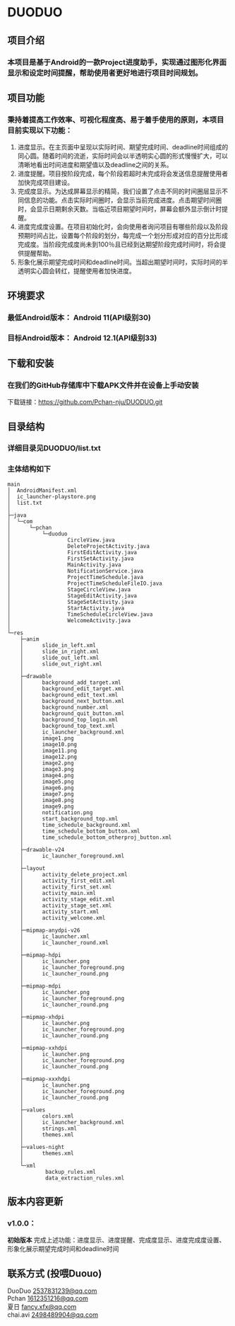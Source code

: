 # DUODUO

## 项目介绍

### 本项目是基于Android的一款Project进度助手，实现通过图形化界面显示和设定时间提醒，帮助使用者更好地进行项目时间规划。

## 项目功能

### 秉持着提高工作效率、可视化程度高、易于着手使用的原则，本项目目前实现以下功能：

1. 进度显示。在主页面中呈现以实际时间、期望完成时间、deadline时间组成的同心圆。随着时间的流逝，实际时间会以半透明实心圆的形式慢慢扩大，可以清晰地看出时间进度和期望值以及deadline之间的关系。
2. 进度提醒。项目按阶段完成，每个阶段若超时未完成将会发送信息提醒使用者加快完成项目建设。
3. 完成度显示。为达成屏幕显示的精简，我们设置了点击不同的时间圈层显示不同信息的功能。点击实际时间圈时，会显示当前完成进度。点击期望时间圈时，会显示日期剩余天数。当临近项目期望时间时，屏幕会额外显示倒计时提醒。
4. 进度完成度设置。在项目初始化时，会向使用者询问项目有哪些阶段以及阶段预期时间占比，设置每个阶段的划分，每完成一个划分形成对应的百分比形成完成度。当阶段完成度尚未到100％且已经到达期望阶段完成时间时，将会提供提醒帮助。
5. 形象化展示期望完成时间和deadline时间。当超出期望时间时，实际时间的半透明实心圆会转红，提醒使用者加快进度。

## 环境要求
### 最低Android版本： Android 11(API级别30)
### 目标Android版本： Android 12.1(API级别33)

## 下载和安装
### 在我们的GitHub存储库中下载APK文件并在设备上手动安装
下载链接：https://github.com/Pchan-nju/DUODUO.git

## 目录结构

### 详细目录见DUODUO/list.txt

### 主体结构如下
```
main
│  AndroidManifest.xml
│  ic_launcher-playstore.png
│  list.txt
│  
├─java
│  └─com
│      └─pchan
│          └─duoduo
│                  CircleView.java
│                  DeleteProjectActivity.java
│                  FirstEditActivity.java
│                  FirstSetActivity.java
│                  MainActivity.java
│                  NotificationService.java
│                  ProjectTimeSchedule.java
│                  ProjectTimeScheduleFileIO.java
│                  StageCircleView.java
│                  StageEditActivity.java
│                  StageSetActivity.java
│                  StartActivity.java
│                  TimeScheduleCircleView.java
│                  WelcomeActivity.java
│                  
└─res
    ├─anim
    │      slide_in_left.xml
    │      slide_in_right.xml
    │      slide_out_left.xml
    │      slide_out_right.xml
    │      
    ├─drawable
    │      background_add_target.xml
    │      background_edit_target.xml
    │      background_edit_text.xml
    │      background_next_button.xml
    │      background_number.xml
    │      background_quit_button.xml
    │      background_top_login.xml
    │      background_top_text.xml
    │      ic_launcher_background.xml
    │      image1.png
    │      image10.png
    │      image11.png
    │      image12.png
    │      image2.png
    │      image3.png
    │      image4.png
    │      image5.png
    │      image6.png
    │      image7.png
    │      image8.png
    │      image9.png
    │      notification.png
    │      start_background_top.xml
    │      time_schedule_background.xml
    │      time_schedule_bottom_button.xml
    │      time_schedule_bottom_otherproj_button.xml
    │      
    ├─drawable-v24
    │      ic_launcher_foreground.xml
    │      
    ├─layout
    │      activity_delete_project.xml
    │      activity_first_edit.xml
    │      activity_first_set.xml
    │      activity_main.xml
    │      activity_stage_edit.xml
    │      activity_stage_set.xml
    │      activity_start.xml
    │      activity_welcome.xml
    │      
    ├─mipmap-anydpi-v26
    │      ic_launcher.xml
    │      ic_launcher_round.xml
    │      
    ├─mipmap-hdpi
    │      ic_launcher.png
    │      ic_launcher_foreground.png
    │      ic_launcher_round.png
    │      
    ├─mipmap-mdpi
    │      ic_launcher.png
    │      ic_launcher_foreground.png
    │      ic_launcher_round.png
    │      
    ├─mipmap-xhdpi
    │      ic_launcher.png
    │      ic_launcher_foreground.png
    │      ic_launcher_round.png
    │      
    ├─mipmap-xxhdpi
    │      ic_launcher.png
    │      ic_launcher_foreground.png
    │      ic_launcher_round.png
    │      
    ├─mipmap-xxxhdpi
    │      ic_launcher.png
    │      ic_launcher_foreground.png
    │      ic_launcher_round.png
    │      
    ├─values
    │      colors.xml
    │      ic_launcher_background.xml
    │      strings.xml
    │      themes.xml
    │      
    ├─values-night
    │      themes.xml
    │      
    └─xml
            backup_rules.xml
            data_extraction_rules.xml
```

## 版本内容更新
### **v1.0.0**：
**初始版本**  完成上述功能：进度显示、进度提醒、完成度显示、进度完成度设置、形象化展示期望完成时间和deadline时间

## 联系方式 (投喂Duouo)
DuoDuo 2537831239@qq.com  
Pchan  1612351216@qq.com  
夏日  fancy.xfx@qq.com  
chai.avi 2498489904@qq.com
